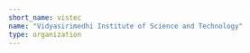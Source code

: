 ```yaml
---
short_name: vistec
name: "Vidyasirimedhi Institute of Science and Technology"
type: organization
---
```

